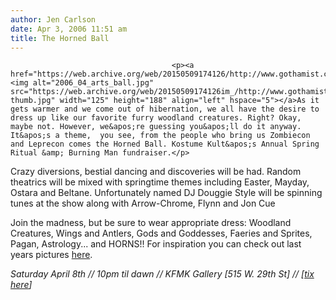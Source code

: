```yaml
---
author: Jen Carlson
date: Apr 3, 2006 11:51 am
title: The Horned Ball
---
```


	
										<p><a href="https://web.archive.org/web/20150509174126/http://www.gothamist.com/attachments/arts_jen/2006_04_arts_ball.jpg"><img alt="2006_04_arts_ball.jpg" src="https://web.archive.org/web/20150509174126im_/http://www.gothamist.com/attachments/arts_jen/2006_04_arts_ball-thumb.jpg" width="125" height="188" align="left" hspace="5"></a>As it gets warmer and we come out of hibernation, we all have the desire to dress up like our favorite furry woodland creatures. Right? Okay, maybe not. However, we&apos;re guessing you&apos;ll do it anyway. It&apos;s a theme,  you see, from the people who bring us Zombiecon and Leprecon comes the Horned Ball. Kostume Kult&apos;s Annual Spring Ritual &amp; Burning Man fundraiser.</p>

<p>Crazy diversions, bestial dancing and discoveries will be had. Random theatrics will be mixed with springtime themes including Easter, Mayday, Ostara and Beltane. Unfortunately named DJ Douggie Style will be spinning tunes at the show along with Arrow-Chrome, Flynn and Jon Cue</p>

<p>Join the madness, but be sure to wear appropriate dress: Woodland Creatures, Wings and Antlers, Gods and Goddesses, Faeries and Sprites, Pagan, Astrology... and HORNS!! For inspiration you can check out last years pictures <a href="https://web.archive.org/web/20150509174126/http://www.costumenetwork.com/MainGallery/album78">here</a>. </p>

<p><em>Saturday April 8th // 10pm til dawn // KFMK Gallery [515 W. 29th St] // [<a href="https://web.archive.org/web/20150509174126/http://www.costumenetwork.com/KostumeKult/hornedball">tix here</a>]</em></p>					
										
									
				